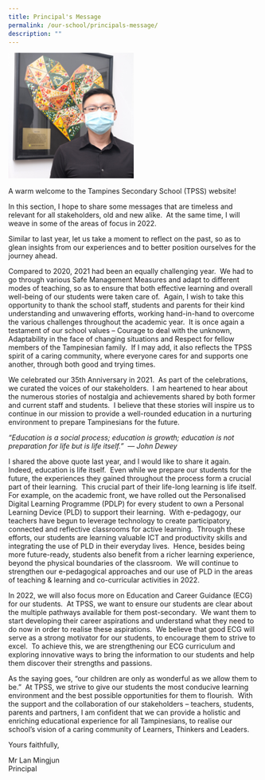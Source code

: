 ```yaml
---
title: Principal's Message
permalink: /our-school/principals-message/
description: ""
---
```

<img src="/images/011122_01_LAN.jpg" 
     style="width:50%">
		 
A warm welcome to the Tampines Secondary School (TPSS) website!    
  
In this section, I hope to share some messages that are timeless and relevant for all stakeholders, old and new alike.  At the same time, I will weave in some of the areas of focus in 2022.  
  
Similar to last year, let us take a moment to reflect on the past, so as to glean insights from our experiences and to better position ourselves for the journey ahead.  
  
Compared to 2020, 2021 had been an equally challenging year.  We had to go through various Safe Management Measures and adapt to different modes of teaching, so as to ensure that both effective learning and overall well-being of our students were taken care of.  Again, I wish to take this opportunity to thank the school staff, students and parents for their kind understanding and unwavering efforts, working hand-in-hand to overcome the various challenges throughout the academic year.  It is once again a testament of our school values – Courage to deal with the unknown, Adaptability in the face of changing situations and Respect for fellow members of the Tampinesian family.  If I may add, it also reflects the TPSS spirit of a caring community, where everyone cares for and supports one another, through both good and trying times.  
  
We celebrated our 35th Anniversary in 2021.  As part of the celebrations, we curated the voices of our stakeholders.  I am heartened to hear about the numerous stories of nostalgia and achievements shared by both former and current staff and students.  I believe that these stories will inspire us to continue in our mission to provide a well-rounded education in a nurturing environment to prepare Tampinesians for the future.

*“Education is a social process; education is growth; education is not preparation for life but is life itself.”
 ― John Dewey*
 
 I shared the above quote last year, and I would like to share it again.  Indeed, education is life itself.  Even while we prepare our students for the future, the experiences they gained throughout the process form a crucial part of their learning.  This crucial part of their life-long learning is life itself.  For example, on the academic front, we have rolled out the Personalised Digital Learning Programme (PDLP) for every student to own a Personal Learning Device (PLD) to support their learning.  With e-pedagogy, our teachers have begun to leverage technology to create participatory, connected and reflective classrooms for active learning.  Through these efforts, our students are learning valuable ICT and productivity skills and integrating the use of PLD in their everyday lives.  Hence, besides being more future-ready, students also benefit from a richer learning experience, beyond the physical boundaries of the classroom.  We will continue to strengthen our e-pedagogical approaches and our use of PLD in the areas of teaching & learning and co-curricular activities in 2022.  
  
In 2022, we will also focus more on Education and Career Guidance (ECG) for our students.  At TPSS, we want to ensure our students are clear about the multiple pathways available for them post-secondary.  We want them to start developing their career aspirations and understand what they need to do now in order to realise these aspirations.  We believe that good ECG will serve as a strong motivator for our students, to encourage them to strive to excel.  To achieve this, we are strengthening our ECG curriculum and exploring innovative ways to bring the information to our students and help them discover their strengths and passions.  
  
As the saying goes, “our children are only as wonderful as we allow them to be.”  At TPSS, we strive to give our students the most conducive learning environment and the best possible opportunities for them to flourish.  With the support and the collaboration of our stakeholders – teachers, students, parents and partners, I am confident that we can provide a holistic and enriching educational experience for all Tampinesians, to realise our school’s vision of a caring community of Learners, Thinkers and Leaders.  
  
Yours faithfully,  
  
Mr Lan Mingjun  <br>
Principal